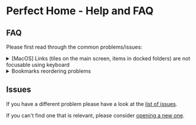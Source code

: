 # Perfect Home - Help and FAQ

## FAQ
Please first read through the common problems/issues:


<details><summary>[MacOS] Links (tiles on the main screen, items in docked folders) are not focusable using keyboard</summary>
<p>
1. In System Preferences → Keyboard, in the Shortcuts pane, check the “all controls” radio at the bottom.
2. In Firefox, type `about:config` in the URL bar,
3. Create new **integer** entry called: `accessibility.tabfocus`, and set the value to `7`.
4. Reopen/refresh the Perfect Home page.
</p>
</details>


<details><summary>Bookmarks reordering problems</summary>
<p>
Sometimes it may happen that when using drag&drop to reorder bookmarks - after a reload - they get messed up.
This is due to firefox bookmark reordering issues, i.e.:
- every bookmark has an `index` property, which is used when ordering them on all lists
- if 2 or more bookmarks have the same index - their order will not be consistant

This may be caused by different issues:
- bad or corrupt export/import of bookmarks
- using 3rd party bookmark managers
- browser freeze/crash during the reordering operation

If you are seeing this issue, there's an easy (albeit laborious) fix - in bookmarks manager (or on **Perfect Home** page) where you have a list of bookmarks:
- starting from the last bookmark on the list: grab it and drag it to the first position
- repeat with every other bookmark in this folder (without refreshing the page) until you get to the first bookmark
- this will correctly set the index of every bookmark you reorder - eventually fixing all indexes in this folder
- from now on - everything should work as expected.
</p>
</details>



## Issues
If you have a different problem please have a look at the [list of issues](https://github.com/tborychowski/perfect-home/issues).

If you can't find one that is relevant, please consider [opening a new one](https://github.com/tborychowski/perfect-home/issues/new).
